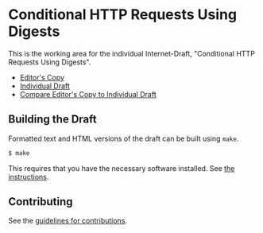 # Conditional HTTP Requests Using Digests

This is the working area for the individual Internet-Draft, "Conditional HTTP Requests Using Digests".

* [Editor's Copy](https://martinthomson.github.io/if-digest/#go.draft-thomson-http-if-digest.html)
* [Individual Draft](https://tools.ietf.org/html/draft-thomson-http-if-digest)
* [Compare Editor's Copy to Individual Draft](https://martinthomson.github.io/if-digest/#go.draft-thomson-http-if-digest.diff)

## Building the Draft

Formatted text and HTML versions of the draft can be built using `make`.

```sh
$ make
```

This requires that you have the necessary software installed.  See
[the instructions](https://github.com/martinthomson/i-d-template/blob/master/doc/SETUP.md).


## Contributing

See the
[guidelines for contributions](https://github.com/martinthomson/if-digest/blob/master/CONTRIBUTING.md).
